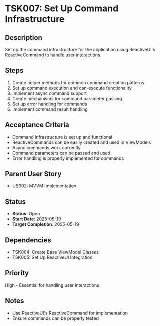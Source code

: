 # TSK007: Set Up Command Infrastructure

## Description
Set up the command infrastructure for the application using ReactiveUI's ReactiveCommand to handle user interactions.

## Steps
1. Create helper methods for common command creation patterns
2. Set up command execution and can-execute functionality
3. Implement async command support
4. Create mechanisms for command parameter passing
5. Set up error handling for commands
6. Implement command result handling

## Acceptance Criteria
- Command infrastructure is set up and functional
- ReactiveCommands can be easily created and used in ViewModels
- Async commands work correctly
- Command parameters can be passed and used
- Error handling is properly implemented for commands

## Parent User Story
- US002: MVVM Implementation

## Status
- **Status**: Open
- **Start Date**: 2025-05-19
- **Target Completion**: 2025-05-19

## Dependencies
- TSK004: Create Base ViewModel Classes
- TSK005: Set Up ReactiveUI Integration

## Priority
High - Essential for handling user interactions

## Notes
- Use ReactiveUI's ReactiveCommand for implementation
- Ensure commands can be properly tested

